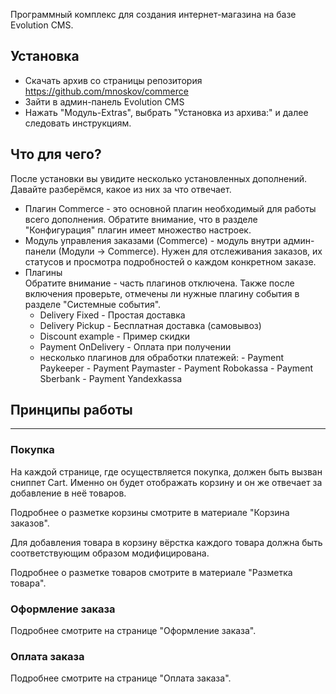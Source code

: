 Программный комплекс для создания интернет-магазина на базе Evolution CMS.

## Установка ##
* Скачать архив со страницы репозитория https://github.com/mnoskov/commerce
* Зайти в админ-панель Evolution CMS
* Нажать "Модуль-Extras", выбрать "Установка из архива:" и далее следовать инструкциям.

## Что для чего? ##
После установки вы увидите несколько установленных дополнений. Давайте разберёмся, какое из них за что отвечает.

<ul>
	<li>Плагин Commerce - это основной плагин необходимый для работы всего дополнения. Обратите внимание, что в разделе "Конфигурация" плагин имеет множество настроек.</li>
	<li>Модуль управления заказами (Commerce) - модуль внутри админ-панели (Модули -> Commerce). Нужен для отслеживания заказов, их статусов и просмотра подробностей о каждом конкретном заказе.</li>
	<li>Плагины<BR>
	Обратите внимание - часть плагинов отключена. Также после включения проверьте, отмечены ли нужные плагину события в разделе "Системные события".
		<ul>
			<li>Delivery Fixed - Простая доставка
			<li>Delivery Pickup - Бесплатная доставка (самовывоз)
			<li>Discount example - Пример скидки
			<li>Payment OnDelivery - Оплата при получении
			<li>несколько плагинов для обработки платежей:
			- Payment Paykeeper
			- Payment Paymaster
			- Payment Robokassa
			- Payment Sberbank
			- Payment Yandexkassa
			</li>
		</ul>
	</li>
</ul>

## Принципы работы ##

---

### Покупка ###
На каждой странице, где осуществляется покупка, должен быть вызван сниппет Cart. Именно он будет отображать корзину и он же отвечает за добавление в неё товаров.

Подробнее о разметке корзины смотрите в материале "Корзина заказов".

Для добавления товара в корзину вёрстка каждого товара должна быть соответствующим образом модифицирована.

Подробнее о разметке товаров смотрите в материале "Разметка товара".

### Оформление заказа ###

Подробнее смотрите на странице "Оформление заказа".

### Оплата заказа ###
Подробнее смотрите на странице "Оплата заказа".
